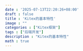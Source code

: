 ```yaml
---
date : '2025-07-13T22:20:26+08:00'
draft : false
title : 'Kitex的基本特性'
image : ""
categories : ["Kitex框架"]
tags : ["后端开发"]
description : "Kitex的基本特性"
math : true
---
```

